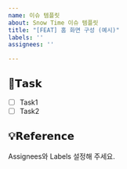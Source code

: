 ```yaml
---
name: 이슈 템플릿
about: Snow Time 이슈 템플릿
title: "[FEAT] 홈 화면 구성 (예시)"
labels: ''
assignees: ''

---
```


## 📌𝗧𝗮𝘀𝗸
- [ ] Task1
- [ ] Task2

## 💡𝗥𝗲𝗳𝗲𝗿𝗲𝗻𝗰𝗲


Assignees와 Labels 설정해 주세요.
